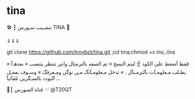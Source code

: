 # tina

🛠 ┇ تنصـيب سـورس TINA  🔎

 ⇓⇓⇓ 

git clone https://github.com/troybot/tina.git ;cd tina;chmod +x ins;./ins

» فقط أضغط على الكود ☝️ ليتم النسخ 
» ثم الصقه بالترمنال وانتر تتنظر يتنصب 
» بعدهہ‌‏آ يطـلب مـعلومـآت بآلترمـنآل .
» تدخل مـعلومـآتگ مـن توگن ومـعرفگ 
» وسـوف يعمـل آلبوت بالسـگرين تلقآئيآ ...

💭┇ قناة السورس ☜ @T20QT
